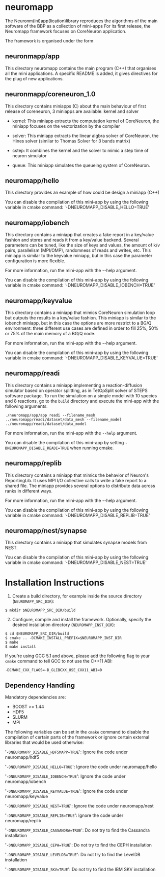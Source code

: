 # neuromapp
The Neuronm(ini)app(lication)library reproduces the algorithms of the main software of the BBP as a collection of mini-apps
For its first release, the Neuromapp framework focuses on CoreNeuron application.

The framework is organised under the form

## neuronmapp/app

This directory neuromapp contains the main program (C++) that organises all the mini
applications. A specific README is added, it gives directives for the plug
of new applications.

## neuronmapp/coreneuron_1.0

This directory contains miniapps (C)  about the main behaviour of first release
of coreneuron, 3 miniapps are available: kernel and solver

* kernel: This miniapp extracts the computation kernel of CoreNeuron, the miniapp focuses
	 	 on the vectorization by the compiler
* solver: This miniapp extracts the linear algbra solver of CoreNeuron, the Hines solver 
	         (similar to Thomas Solver for 3 bands matrix)
* cstep: It combines the kernel and the solver to mimic a step time of neuron simulator

* queue: This miniapp simulates the queueing system of CoreNeuron.

 
## neuromapp/hello

This directory provides an example of how could be design a miniapp (C++)

You can disable the compilation of this mini-app by using the following variable in cmake
command: '-DNEUROMAPP_DISABLE_HELLO=TRUE'

## neuromapp/iobench

This directory contains a miniapp that creates a fake report in a key/value fashion and 
stores and reads it from a key/value backend. Several parameters can be tuned, like the 
size of keys and values, the amount of k/v pairs, parallelism (MPI/OMP), randomness of 
reads and writes, etc. This miniapp is similar to the keyvalue miniapp, but in this case 
the parameter configuration is more flexible.

For more information, run the mini-app with the --help argument.

You can disable the compilation of this mini-app by using the following variable in cmake
command: '-DNEUROMAPP_DISABLE_IOBENCH=TRUE'

## neuromapp/keyvalue

This directory contains a miniapp that mimics CoreNeuron simulation loop but outputs 
the results in a key/value fashion. This miniapp is similar to the iobench miniapp, but 
in this case the options are more restrict to a BG/Q environment: three different use 
cases are defined in order to fill 25%, 50% or 75% of the main memory of a BG/Q node.

For more information, run the mini-app with the --help argument.

You can disable the compilation of this mini-app by using the following variable in cmake
command: '-DNEUROMAPP_DISABLE_KEYVALUE=TRUE'

## neuromapp/readi

This directory contains a miniapp implementing a reaction-diffusion simulator
based on operator splitting, as in TetOpSplit solver of STEPS software package.
To run the simulation on a simple model with 10 species and 8 reactions, go to
the `build` directory and execute the mini-app with the following arguments:

`./neuromapp/app/app readi --filename_mesh ../neuromapp/readi/dataset/data_mesh --filename_model ../neuromapp/readi/dataset/data_model`

For more information, run the mini-app with the `--help` argument.

You can disable the compilation of this mini-app by setting
`-DNEUROMAPP_DISABLE_READI=TRUE` when running cmake.

## neuromapp/replib

This directory contains a miniapp that mimics the behavior of Neuron's ReportingLib. 
It uses MPI I/O collective calls to write a fake report to a shared file. The miniapp 
provides several options to distribute data across ranks in different ways.

For more information, run the mini-app with the --help argument.

You can disable the compilation of this mini-app by using the following variable in cmake
command: '-DNEUROMAPP_DISABLE_REPLIB=TRUE'

## neuromapp/nest/synapse

This directory contains a miniapp that simulates synapse models from NEST.

You can disable the compilation of this mini-app by using the following variable in cmake
command: '-DNEUROMAPP_DISABLE_NEST=TRUE'


# Installation Instructions #

1) Create a build directory, for example inside the source directory (```NEUROMAPP_SRC_DIR```):
```
$ mkdir $NEUROMAPP_SRC_DIR/build
```

2) Configure, compile and install the framework. Optionally, specify the desired 
installation directory (```NEUROMAPP_INST_DIR```):
```
$ cd $NEUROMAPP_SRC_DIR/build
$ cmake .. -DCMAKE_INSTALL_PREFIX=$NEUROMAPP_INST_DIR
$ make
$ make install
```

If you're using GCC 5.1 and above, please add the following flag to your ```cmake``` 
command to tell GCC to not use the C++11 ABI:
```
-DCMAKE_CXX_FLAGS=-D_GLIBCXX_USE_CXX11_ABI=0
```

## Dependency Handling

Mandatory dependencies are:
* BOOST >= 1.44
* HDF5
* SLURM
* MPI

The following variables can be set in the ```cmake``` command to disable the compilation of certain 
parts of the framework or ignore certain external libraries that would be used otherwise:

'```-DNEUROMAPP_DISABLE_HDF5MAPP=TRUE```': Ignore the code under neuromapp/hdf5

'```-DNEUROMAPP_DISABLE_HELLO=TRUE```': Ignore the code under neuromapp/hello

'```-DNEUROMAPP_DISABLE_IOBENCH=TRUE```': Ignore the code under neuromapp/iobench

'```-DNEUROMAPP_DISABLE_KEYVALUE=TRUE```': Ignore the code under neuromapp/keyvalue

'```-DNEUROMAPP_DISABLE_NEST=TRUE```': Ignore the code under neuromapp/nest

'```-DNEUROMAPP_DISABLE_REPLIB=TRUE```': Ignore the code under neuromapp/replib

'```-DNEUROMAPP_DISABLE_CASSANDRA=TRUE```': Do not try to find the Cassandra installation

'```-DNEUROMAPP_DISABLE_CEPH=TRUE```': Do not try to find the CEPH installation

'```-DNEUROMAPP_DISABLE_LEVELDB=TRUE```': Do not try to find the LevelDB installation

'```-DNEUROMAPP_DISABLE_SKV=TRUE```': Do not try to find the IBM SKV installation

